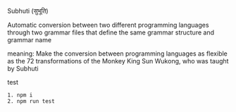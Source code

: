 Subhuti (सुभूति)

Automatic conversion between two different programming languages through two grammar files that define the same grammar structure and grammar name

meaning: Make the conversion between programming languages as flexible as the 72 transformations of the Monkey King Sun Wukong, who was taught by Subhuti

test
```
1. npm i
2. npm run test
```


